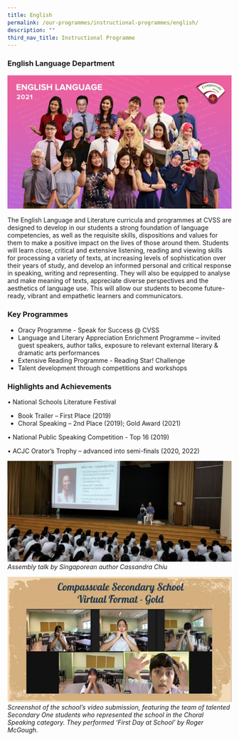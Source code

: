 ```yaml
---
title: English
permalink: /our-programmes/instructional-programmes/english/
description: ""
third_nav_title: Instructional Programme
---
```

### English Language Department

![](/images/ENGLISH.jpg)

The English Language and Literature curricula and programmes at CVSS are designed to develop in our students a strong foundation of language competencies, as well as the requisite skills, dispositions and values for them to make a positive impact on the lives of those around them. Students will learn close, critical and extensive listening, reading and viewing skills for processing a variety of texts, at increasing levels of sophistication over their years of study, and develop an informed personal and critical response in speaking, writing and representing. They will also be equipped to analyse and make meaning of texts, appreciate diverse perspectives and the aesthetics of language use. This will allow our students to become future-ready, vibrant and empathetic learners and communicators.

### Key Programmes

* Oracy Programme - Speak for Success @ CVSS 
* Language and Literary Appreciation Enrichment Programme – invited guest speakers, author talks, exposure to relevant external literary & dramatic arts performances
* Extensive Reading Programme - Reading Star! Challenge
* Talent development through competitions and workshops

### Highlights and Achievements
•	National Schools Literature Festival 
* Book Trailer – First Place (2019)
* Choral Speaking – 2nd Place (2019); Gold Award (2021)

•	National Public Speaking Competition - Top 16 (2019)

•	ACJC Orator’s Trophy – advanced into semi-finals (2020, 2022)


![](/images/cassandra%20chiu_2022.jpg)
*Assembly talk by Singaporean author Cassandra Chiu*

![](/images/choral%20speaking%202021_photo.png) *Screenshot of the school’s video submission, featuring the team of talented Secondary One students who represented the school in the Choral Speaking category. They performed ‘First Day at School’ by Roger McGough.*